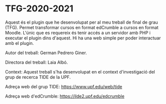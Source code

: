 # TFG-2020-2021

Aquest és el plugin que he desenvolupat per al meu treball de final de grau (TFG). Permet transformar cursos en format edCrumble a cursos en format Moodle. L'únic que es requereix és tenir accés a un servidor amb PHP i executar el plugin dins d'aquest. Hi ha una web simple per poder interactuar amb el plugin.

Autor del treball: German Pedrero Giner.

Directora del treball: Laia Albó.

Context: Aquest treball s'ha desenvolupat en el context d'investigació del grup de recerca TIDE de la UPF.

Adreça web del grup TIDE: https://www.upf.edu/web/tide

Adreça web d'edCrumble: https://ilde2.upf.edu/edcrumble
